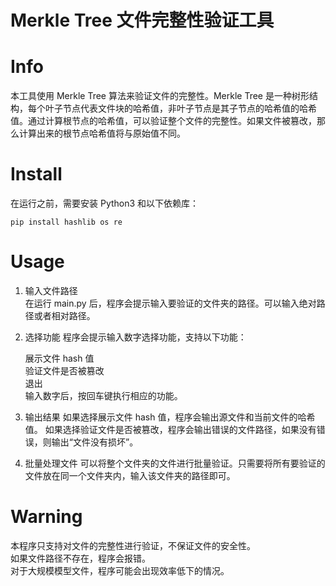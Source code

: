# Merkle Tree 文件完整性验证工具
# Info
本工具使用 Merkle Tree 算法来验证文件的完整性。Merkle Tree 是一种树形结构，每个叶子节点代表文件块的哈希值，非叶子节点是其子节点的哈希值的哈希值。通过计算根节点的哈希值，可以验证整个文件的完整性。如果文件被篡改，那么计算出来的根节点哈希值将与原始值不同。

# Install
在运行之前，需要安装 Python3 和以下依赖库：


`pip install hashlib os re`


# Usage
1. 输入文件路径</br>
在运行 main.py 后，程序会提示输入要验证的文件夹的路径。可以输入绝对路径或者相对路径。

2. 选择功能
程序会提示输入数字选择功能，支持以下功能：

    展示文件 hash 值</br>
    验证文件是否被篡改</br>
    退出</br>
输入数字后，按回车键执行相应的功能。

3. 输出结果
如果选择展示文件 hash 值，程序会输出源文件和当前文件的哈希值。
如果选择验证文件是否被篡改，程序会输出错误的文件路径，如果没有错误，则输出“文件没有损坏”。

4. 批量处理文件
可以将整个文件夹的文件进行批量验证。只需要将所有要验证的文件放在同一个文件夹内，输入该文件夹的路径即可。

# Warning
本程序只支持对文件的完整性进行验证，不保证文件的安全性。</br>
如果文件路径不存在，程序会报错。</br>
对于大规模模型文件，程序可能会出现效率低下的情况。</br>
